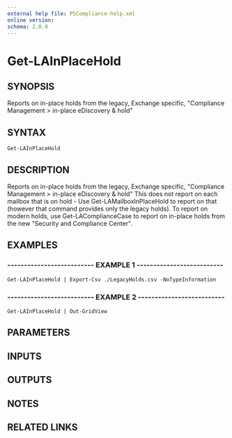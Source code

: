 ```yaml
---
external help file: PSCompliance-help.xml
online version: 
schema: 2.0.0
---
```


# Get-LAInPlaceHold

## SYNOPSIS
Reports on in-place holds from the legacy, Exchange specific, "Compliance Management \> in-place eDiscovery & hold"

## SYNTAX

```
Get-LAInPlaceHold
```

## DESCRIPTION
Reports on in-place holds from the legacy, Exchange specific, "Compliance Management \> in-place eDiscovery & hold"
This does not report on each mailbox that is on hold - Use Get-LAMailboxInPlaceHold to report on that (however that command provides only the legacy holds).
To report on modern holds, use Get-LAComplianceCase to report on in-place holds from the new "Security and Compliance Center".

## EXAMPLES

### -------------------------- EXAMPLE 1 --------------------------
```
Get-LAInPlaceHold | Export-Csv ./LegacyHolds.csv -NoTypeInformation
```

### -------------------------- EXAMPLE 2 --------------------------
```
Get-LAInPlaceHold | Out-GridView
```

## PARAMETERS

## INPUTS

## OUTPUTS

## NOTES

## RELATED LINKS

